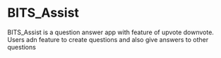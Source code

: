 # BITS_Assist
BITS_Assist is a question answer app with feature of upvote downvote.
Users adn feature to create questions and also give answers to other questions
